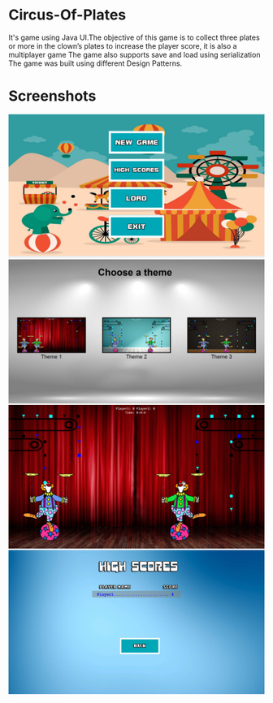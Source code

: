 # Circus-Of-Plates
It's game using Java UI.The objective of this game is to collect three plates or more in the clown’s plates to increase the player score, it is also a multiplayer game The game also supports save and load using serialization The game was built using different Design Patterns. 
# Screenshots
![alt text](https://github.com/mohamed-said-ibrahem/Circus-Of-Plates/blob/master/screenshots/image1.png)
![alt text](https://github.com/mohamed-said-ibrahem/Circus-Of-Plates/blob/master/screenshots/image2.png)
![alt text](https://github.com/mohamed-said-ibrahem/Circus-Of-Plates/blob/master/screenshots/image3.png)
![alt text](https://github.com/mohamed-said-ibrahem/Circus-Of-Plates/blob/master/screenshots/image4.png)
